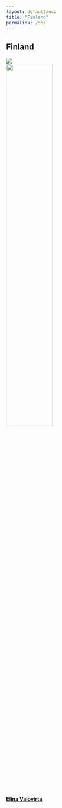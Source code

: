 ```yaml
---
layout: defaultauco
title: "Finland"
permalink: /56/
---
```

<div class="container-0">
    <div class="container-title">
        <span class="country"><h2>Finland</h2></span>
        <div class="photo-co">
          <img src="https://www.worldatlas.com/r/w960-q80/upload/e1/12/cf/fi-01.jpg" >
    </div>
</div>
<!-- partial:index.partial.html -->
<div class="container">
  <div class="timeline clearfix">
  <div class="vertical-line">
  <div id="post-1" class="vesti-col timeline-post">
   <div class="vesti-content-wrapper">
     <div class="photo">
       <img src="https://th.bing.com/th/id/OIP.4ii_LYu-3izdH6s5onoMrgHaJ3?pid=ImgDet&rs=1" width="50%" height="50%">
       <div class="vesti-date-wrapper">
         <div class="vesti-date">
         </div>
       </div>
     </div>
     <div class="vesti-desc">
       <a class="desc-a" href="#">
         <h4><a href="/evalovirta">Elina Valovirta</a></h4>
       </a>
     </div>
   </div>
 </div>


<!-- partial -->
